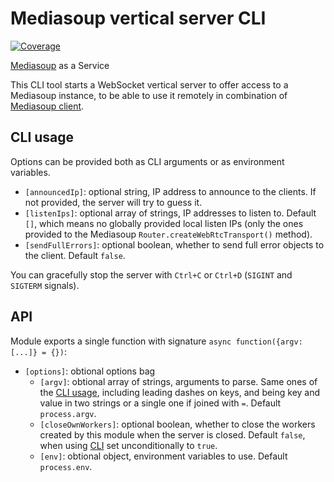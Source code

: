 # Mediasoup vertical server CLI

[![Coverage](https://img.shields.io/endpoint?url=https://gist.githubusercontent.com/mafalda-bot/27d772a9a3a8a945b34fd9676de40486/raw/Mediasoup-vertical-server-CLI.json)](https://gist.github.com/Mafalda-bot/27d772a9a3a8a945b34fd9676de40486#file-Mediasoup-vertical-server-CLI-json)

[Mediasoup](https://mediasoup.org) as a Service

This CLI tool starts a WebSocket vertical server to offer access to a Mediasoup
instance, to be able to use it remotely in combination of
[Mediasoup client](https://mafalda.io/Mediasoup-client).

## CLI usage

Options can be provided both as CLI arguments or as environment variables.

- `[announcedIp]`: optional string, IP address to announce to the clients. If
  not provided, the server will try to guess it.
- `[listenIps]`: optional array of strings, IP addresses to listen to. Default
  `[]`, which means no globally provided local listen IPs (only the ones
  provided to the Mediasoup `Router.createWebRtcTransport()` method).
- `[sendFullErrors]`: optional boolean, whether to send full error objects to
  the client. Default `false`.

You can gracefully stop the server with `Ctrl+C` or `Ctrl+D` (`SIGINT` and
`SIGTERM` signals).

## API

Module exports a single function with signature
`async function({argv: [...]} = {})`:

- `[options]`: obtional options bag
  - `[argv]`: obtional array of strings, arguments to parse. Same ones of the
    [CLI usage](#cli-usage), including leading dashes on keys, and being key and
    value in two strings or a single one if joined with `=`. Default
    `process.argv`.
  - `[closeOwnWorkers]`: optional boolean, whether to close the workers created
    by this module when the server is closed. Default `false`, when using
    [CLI](#cli-usage) set unconditionally to `true`.
  - `[env]`: obtional object, environment variables to use. Default
    `process.env`.
